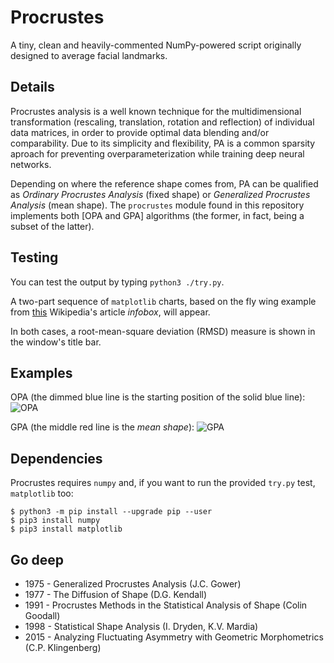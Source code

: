 # Procrustes

A tiny, clean and heavily-commented NumPy-powered script originally designed to average facial landmarks. 

## Details

Procrustes analysis is a well known technique for the multidimensional transformation (rescaling, translation, rotation and reflection) of individual data matrices, in order to provide optimal data blending and/or comparability. Due to its simplicity and flexibility, PA is a common sparsity aproach for preventing overparameterization while training deep neural networks. 

Depending on where the reference shape comes from, PA can be qualified as *Ordinary Procrustes Analysis* (fixed shape) or *Generalized Procrustes Analysis* (mean shape). The `procrustes` module found in this repository implements both [OPA and GPA] algorithms (the former, in fact, being a subset of the latter). 

## Testing 

You can test the output by typing `python3 ./try.py`.

A two-part sequence of `matplotlib` charts, based on the fly wing example from [this](https://en.wikipedia.org/wiki/Procrustes_analysis) Wikipedia's article *infobox*, will appear.

In both cases, a root-mean-square deviation (RMSD) measure is shown in the window's title bar.

## Examples

OPA (the dimmed blue line is the starting position of the solid blue line):
![OPA](https://user-images.githubusercontent.com/3150023/105704314-ea4c9380-5f0e-11eb-92b1-095e162f810f.png)

GPA (the middle red line is the *mean shape*):
![GPA](https://user-images.githubusercontent.com/3150023/105704323-ecaeed80-5f0e-11eb-9fa2-1ba683dca69f.png)

## Dependencies

Procrustes requires `numpy` and, if you want to run the provided `try.py` test, `matplotlib` too:

```
$ python3 -m pip install --upgrade pip --user
$ pip3 install numpy
$ pip3 install matplotlib
```

## Go deep 

* 1975 - Generalized Procrustes Analysis (J.C. Gower)
* 1977 - The Diffusion of Shape (D.G. Kendall)
* 1991 - Procrustes Methods in the Statistical Analysis of Shape (Colin Goodall)
* 1998 - Statistical Shape Analysis (I. Dryden, K.V. Mardia)
* 2015 - Analyzing Fluctuating Asymmetry with Geometric Morphometrics (C.P. Klingenberg)

